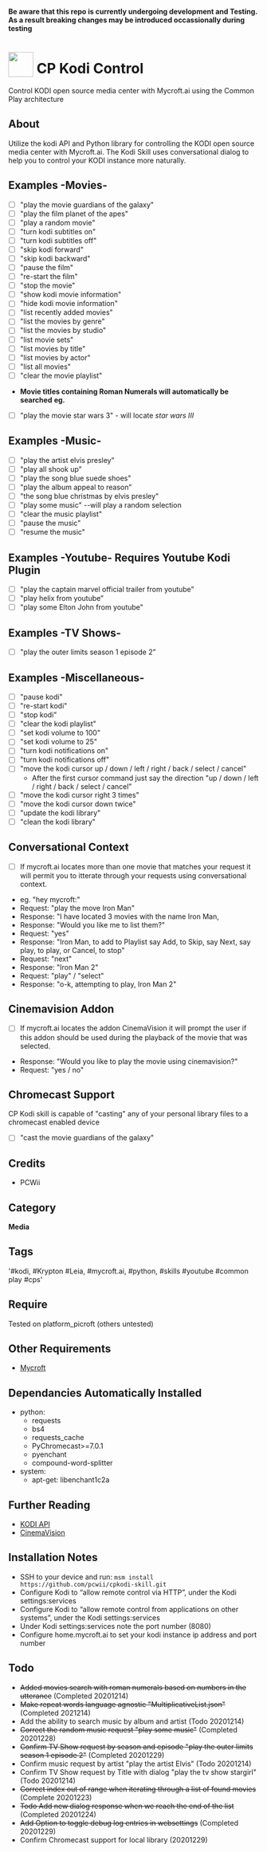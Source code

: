 **Be aware that this repo is currently undergoing development and Testing. As a result breaking changes may be introduced occassionally during testing**
# <img src='https://raw.githack.com/FortAwesome/Font-Awesome/master/svgs/solid/tv.svg' card_color='#40DBB0' width='50' height='50' style='vertical-align:bottom'/> CP Kodi Control
Control KODI open source media center with Mycroft.ai using the Common Play architecture

## About 
Utilize the kodi API and Python library for controlling the KODI open source media center with Mycroft.ai.
The Kodi Skill uses conversational dialog to help you to control your KODI instance more naturally. 

## Examples -Movies-
*[ ] "play the movie guardians of the galaxy"
*[ ] "play the film planet of the apes"
*[ ] "play a random movie"
*[ ] "turn kodi subtitles on"
*[ ] "turn kodi subtitles off"
*[ ] "skip kodi forward"
*[ ] "skip kodi backward"
*[ ] "pause the film"
*[ ] "re-start the film"
*[ ] "stop the movie"
*[ ] "show kodi movie information"
*[ ] "hide kodi movie information"
*[ ] "list recently added movies"
*[ ] "list the movies by genre"
*[ ] "list the movies by studio"
*[ ] "list movie sets"
*[ ] "list movies by title"
*[ ] "list movies by actor"
*[ ] "list all movies"
*[ ] "clear the movie playlist"
* **Movie titles containing Roman Numerals will automatically be searched**
**eg.** 
*[ ] "play the movie star wars 3" - will locate *star wars III* 
## Examples -Music-
*[ ] "play the artist elvis presley”
*[ ] "play all shook up”
*[ ] "play the song blue suede shoes"
*[ ] "play the album appeal to reason”
*[ ] "the song blue christmas by elvis presley"
*[ ] "play some music" --will play a random selection
*[ ] "clear the music playlist"
*[ ] "pause the music"
*[ ] "resume the music"
## Examples -Youtube- **Requires Youtube Kodi Plugin**
*[ ] "play the captain marvel official trailer from youtube”
*[ ] "play helix from youtube”
*[ ] "play some Elton John from youtube"
## Examples -TV Shows-
*[ ] "play the outer limits season 1 episode 2”
## Examples -Miscellaneous-
*[ ] "pause kodi"
*[ ] "re-start kodi"
*[ ] "stop kodi"
*[ ] "clear the kodi playlist"
*[ ] "set kodi volume to 100"
*[ ] "set kodi volume to 25"
*[ ] "turn kodi notifications on"
*[ ] "turn kodi notifications off"
*[ ] "move the kodi cursor up / down / left / right / back / select / cancel"
  - After the first cursor command just say the direction "up / down / left / right / back / select / cancel"
*[ ] "move the kodi cursor right 3 times"
*[ ] "move the kodi cursor down twice"
*[ ] "update the kodi library"
*[ ] "clean the kodi library"
## Conversational Context
*[ ] If mycroft.ai locates more than one movie that matches your request it will permit you to itterate through your requests
using conversational context.
* eg. "hey mycroft:"
* Request: "play the move Iron Man"
* Response: "I have located 3 movies with the name Iron Man, 
* Response: "Would you like me to list them?"
* Request: "yes"
* Response: "Iron Man, to add to Playlist say Add, to Skip, say Next, say play, to play, or Cancel, to stop"
* Request: "next"
* Response: "Iron Man 2"
* Request: "play" / "select"
* Response: "o-k, attempting to play, Iron Man 2"
## Cinemavision Addon
*[ ] If mycroft.ai locates the addon CinemaVision it will prompt the user if this addon should be used during the 
playback of the movie that was selected.
* Response: "Would you like to play the movie using cinemavision?"
* Request: "yes / no"
## Chromecast Support
CP Kodi skill is capable of "casting" any of your personal library files to a chromecast enabled device
*[ ] "cast the movie guardians of the galaxy"
## Credits 
* PCWii
## Category
**Media**
## Tags
'#kodi, #Krypton #Leia, #mycroft.ai, #python, #skills #youtube #common play #cps'
## Require
Tested on platform_picroft (others untested) 
## Other Requirements
- [Mycroft](https://docs.mycroft.ai/installing.and.running/installation)
## Dependancies **Automatically Installed**
* python:
    - requests
    - bs4
    - requests_cache
    - PyChromecast>=7.0.1
    - pyenchant
    - compound-word-splitter
* system:
    - apt-get: libenchant1c2a
## Further Reading
- [KODI API](https://kodi.wiki/index.php?title=JSON-RPC_API/v8)
- [CinemaVision](https://kodi.wiki/view/Add-on:CinemaVision)
## Installation Notes
- SSH to your device and run: `msm install https://github.com/pcwii/cpkodi-skill.git`
- Configure Kodi to “allow remote control via HTTP”, under the Kodi settings:services
- Configure Kodi to “allow remote control from applications on other systems”, under the Kodi settings:services
- Under Kodi settings:services note the port number (8080)
- Configure home.mycroft.ai to set your kodi instance ip address and port number
## Todo
- ~~Added movies search with roman numerals based on numbers in the utterance~~ (Completed 20201214)
- ~~Make repeat words language agnostic "MultiplicativeList.json"~~ (Completed 2021214)
- Add the ability to search music by album and artist (Todo 20201214)
- ~~Correct the random music request "play some music"~~ (Completed 20201228) 
- ~~Confirm TV Show request by season and episode "play the outer limits season 1 episode 2"~~ (Completed 20201229)
- Confirm music request by artist "play the artist Elvis" (Todo 20201214)
- Confirm TV Show request by Title with dialog "play the tv show stargirl" (Todo 20201214)
- ~~Correct index out of range when iterating through a list of found movies~~ (Complete 20201223)
- ~~Todo Add new dialog response when we reach the end of the list~~ (Completed 20201224)
- ~~Add Option to toggle debug log entries in websettings~~ (Completed 20201229)
- Confirm Chromecast support for local library (20201229)